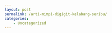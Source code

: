 ```yaml
---
layout: post
permalink: /arti-mimpi-digigit-kelabang-seribu/
categories:
    - Uncategorized
---
```


